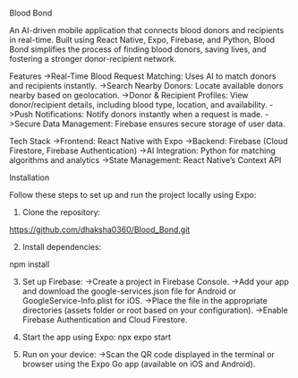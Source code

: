 Blood Bond

An AI-driven mobile application that connects blood donors and recipients in real-time. Built using React Native, Expo, Firebase, and Python, Blood Bond simplifies the process of finding blood donors, saving lives, and fostering a stronger donor-recipient network.

Features
->Real-Time Blood Request Matching: Uses AI to match donors and recipients instantly.
->Search Nearby Donors: Locate available donors nearby based on geolocation.
->Donor & Recipient Profiles: View donor/recipient details, including blood type, location, and availability.
->Push Notifications: Notify donors instantly when a request is made.
->Secure Data Management: Firebase ensures secure storage of user data.

Tech Stack
->Frontend: React Native with Expo
->Backend: Firebase (Cloud Firestore, Firebase Authentication)
->AI Integration: Python for matching algorithms and analytics
->State Management: React Native’s Context API

Installation

Follow these steps to set up and run the project locally using Expo:
1. Clone the repository:

https://github.com/dhaksha0360/Blood_Bond.git

2. Install dependencies:

npm install  

3. Set up Firebase:
->Create a project in Firebase Console.
->Add your app and download the google-services.json file for Android or GoogleService-Info.plist for iOS.
->Place the file in the appropriate directories (assets folder or root based on your configuration).
->Enable Firebase Authentication and Cloud Firestore.

4. Start the app using Expo:
   npx expo start

5. Run on your device:
->Scan the QR code displayed in the terminal or browser using the Expo Go app (available on iOS and Android).
